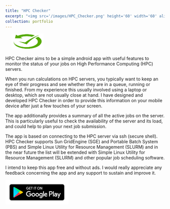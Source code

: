 ```yaml
---
title: "HPC Checker"
excerpt: "<img src='/images/HPC_Checker.png' height='60' width='60' align='left' hspace='20'> HPC Checker aims to be a simple android app with useful features to monitor the status of your jobs on High Performance Computing (HPC) servers. "
collection: portfolio
---
```


<img src='/images/HPC_Checker.png' height='50' width='100' align='100' hspace='20'><br><br> HPC Checker aims to be a simple android app with useful features to monitor the status of your jobs on High Performance Computing (HPC) servers.

When you run calculations on HPC servers, you typically want to keep an eye of their progress and see whether they are in a queue, running or finished. From my experience this usually involved using a laptop or desktop, which are not usually close at hand. I have designed and developed HPC Checker in order to provide this information on your mobile device after just a few touches of your screen.

The app additionally provides a summary of all the active jobs on the server. This is particularly useful to check the availability of the server and its load, and could help to plan your next job submission.

The app is based on connecting to the HPC server via ssh (secure shell). HPC Checker supports Sun GridEngine (SGE) and Portable Batch System (PBS) and Simple Linux Utility for Resource Management (SLURM) and in the near future the list will be extended with Simple Linux Utility for Resource Management (SLURM) and other popular job scheduling software.

I intend to keep this app free and without ads. I would really appreciate any feedback concerning the app and any support to sustain and improve it.

<a href="https://play.google.com/store/apps/details?id=net.lazauskas.HPC_Checker"><img src='/images/en_badge_web_generic.png' align='left' width='200'></a>